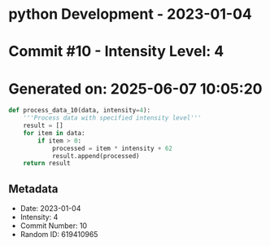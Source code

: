 ﻿# python Development - 2023-01-04
# Commit #10 - Intensity Level: 4
# Generated on: 2025-06-07 10:05:20
```python
def process_data_10(data, intensity=4):
    '''Process data with specified intensity level'''
    result = []
    for item in data:
        if item > 0:
            processed = item * intensity + 62
            result.append(processed)
    return result
```
## Metadata
- Date: 2023-01-04
- Intensity: 4
- Commit Number: 10
- Random ID: 619410965
